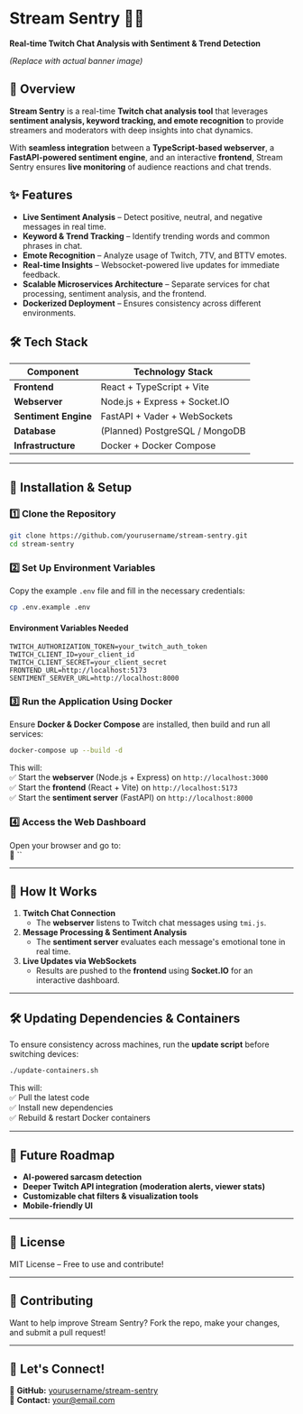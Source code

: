 # Stream Sentry 🚀🎥

**Real-time Twitch Chat Analysis with Sentiment & Trend Detection**

&#x20;*(Replace with actual banner image)*

## 📌 Overview

**Stream Sentry** is a real-time **Twitch chat analysis tool** that leverages **sentiment analysis, keyword tracking, and emote recognition** to provide streamers and moderators with deep insights into chat dynamics.

With **seamless integration** between a **TypeScript-based webserver**, a **FastAPI-powered sentiment engine**, and an interactive **frontend**, Stream Sentry ensures **live monitoring** of audience reactions and chat trends.

## ✨ Features

- **Live Sentiment Analysis** – Detect positive, neutral, and negative messages in real time.
- **Keyword & Trend Tracking** – Identify trending words and common phrases in chat.
- **Emote Recognition** – Analyze usage of Twitch, 7TV, and BTTV emotes.
- **Real-time Insights** – Websocket-powered live updates for immediate feedback.
- **Scalable Microservices Architecture** – Separate services for chat processing, sentiment analysis, and the frontend.
- **Dockerized Deployment** – Ensures consistency across different environments.

## 🛠️ Tech Stack

| Component            | Technology Stack               |
| -------------------- | ------------------------------ |
| **Frontend**         | React + TypeScript + Vite      |
| **Webserver**        | Node.js + Express + Socket.IO  |
| **Sentiment Engine** | FastAPI + Vader + WebSockets   |
| **Database**         | (Planned) PostgreSQL / MongoDB |
| **Infrastructure**   | Docker + Docker Compose        |

---

## 🚀 Installation & Setup

### 1️⃣ Clone the Repository

```sh
git clone https://github.com/yourusername/stream-sentry.git
cd stream-sentry
```

### 2️⃣ Set Up Environment Variables

Copy the example `.env` file and fill in the necessary credentials:

```sh
cp .env.example .env
```

#### Environment Variables Needed

```
TWITCH_AUTHORIZATION_TOKEN=your_twitch_auth_token
TWITCH_CLIENT_ID=your_client_id
TWITCH_CLIENT_SECRET=your_client_secret
FRONTEND_URL=http://localhost:5173
SENTIMENT_SERVER_URL=http://localhost:8000
```

### 3️⃣ Run the Application Using Docker

Ensure **Docker & Docker Compose** are installed, then build and run all services:

```sh
docker-compose up --build -d
```

This will:\
✅ Start the **webserver** (Node.js + Express) on `http://localhost:3000`\
✅ Start the **frontend** (React + Vite) on `http://localhost:5173`\
✅ Start the **sentiment server** (FastAPI) on `http://localhost:8000`

### 4️⃣ Access the Web Dashboard

Open your browser and go to:\
🔗 \`\`

---

## 📡 How It Works

1. **Twitch Chat Connection**
   - The **webserver** listens to Twitch chat messages using `tmi.js`.
2. **Message Processing & Sentiment Analysis**
   - The **sentiment server** evaluates each message's emotional tone in real time.
3. **Live Updates via WebSockets**
   - Results are pushed to the **frontend** using **Socket.IO** for an interactive dashboard.

---

## 🛠 Updating Dependencies & Containers

To ensure consistency across machines, run the **update script** before switching devices:

```sh
./update-containers.sh
```

This will:\
✅ Pull the latest code\
✅ Install new dependencies\
✅ Rebuild & restart Docker containers

---

## 🎯 Future Roadmap

- **AI-powered sarcasm detection**
- **Deeper Twitch API integration (moderation alerts, viewer stats)**
- **Customizable chat filters & visualization tools**
- **Mobile-friendly UI**

---

## 📝 License

MIT License – Free to use and contribute!

---

## 🤝 Contributing

Want to help improve Stream Sentry? Fork the repo, make your changes, and submit a pull request!

---

## 🚀 Let's Connect!

🔗 **GitHub:** [yourusername/stream-sentry](https://github.com/yourusername/stream-sentry)\
📧 **Contact:** [your@email.com](mailto\:your@email.com)





<!-- pipenv shell
uvicorn server:app --reload -->


